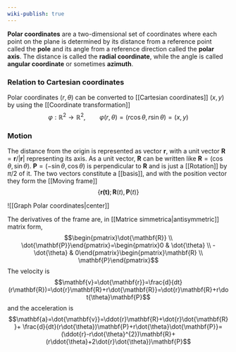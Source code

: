 ```yaml
---
wiki-publish: true
---
```

**Polar coordinates** are a two-dimensional set of coordinates where each point on the plane is determined by its distance from a reference point called the **pole** and its angle from a reference direction called the **polar axis**. The distance is called the **radial coordinate**, while the angle is called **angular coordinate** or sometimes **azimuth**.
### Relation to Cartesian coordinates
Polar coordinates $(r,\theta)$ can be converted to [[Cartesian coordinates]] $(x,y)$ by using the [[Coordinate transformation]]
$$\varphi:\mathbb{R}^{2}\to \mathbb{R}^{2},\qquad \varphi(r,\theta)=(r\cos \theta,r\sin \theta)=(x,y)$$
### Motion
The distance from the origin is represented as vector $\mathbf{r}$, with a unit vector $\mathbf{R}=\mathbf{r}/|\mathbf{r}|$ representing its axis. As a unit vector, $\mathbf{R}$ can be written like $\mathbf{R}=(\cos\theta,\sin\theta)$. $\mathbf{P}=(-\sin\theta,\cos\theta)$ is perpendicular to $\mathbf{R}$ and is just a [[Rotation]] by $\pi/2$ of it. The two vectors constitute a [[basis]], and with the position vector they form the [[Moving frame]]
$$\{\mathbf{r(t)};\mathbf{R}(t),\mathbf{P}(t)\}$$

![[Graph Polar coordinates|center]]

The derivatives of the frame are, in [[Matrice simmetrica|antisymmetric]] matrix form,
$$\begin{pmatrix}\dot{\mathbf{R}} \\ \dot{\mathbf{P}}\end{pmatrix}=\begin{pmatrix}0 & \dot{\theta} \\ -\dot{\theta} & 0\end{pmatrix}\begin{pmatrix}\mathbf{R} \\ \mathbf{P}\end{pmatrix}$$
The velocity is
$$\mathbf{v}=\dot{\mathbf{r}}=\frac{d}{dt}(r\mathbf{R})=\dot{r}\mathbf{R}+r\dot{\mathbf{R}}=\dot{r}\mathbf{R}+r\dot{\theta}\mathbf{P}$$
and the acceleration is
$$\mathbf{a}=\dot{\mathbf{v}}=\ddot{r}\mathbf{R}+\dot{r}\dot{\mathbf{R}}+ \frac{d}{dt}(r\dot{\theta})\mathbf{P}+r\dot{\theta}\dot{\mathbf{P}}=(\ddot{r}-r\dot{\theta}^{2})\mathbf{R}+(r\ddot{\theta}+2\dot{r}\dot{\theta})\mathbf{P}$$
